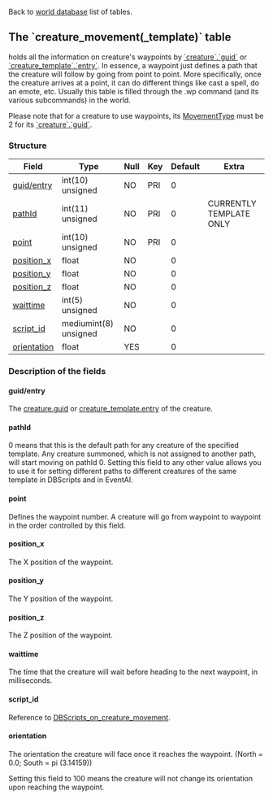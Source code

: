 Back to [world database](mangosdb_struct) list of tables.

The \`creature\_movement(\_template)\` table
--------------------------------------------

holds all the information on creature's waypoints by [\`creature\`.\`guid\`](https://github.com/cmangos/issues/wiki/Creature#guid) or [\`creature\_template\`.\`entry\`](https://github.com/cmangos/issues/wiki/Creature_template#entry). In essence, a waypoint just defines a path that the creature will follow by going from point to point. More specifically, once the creature arrives at a point, it can do different things like cast a spell, do an emote, etc. Usually this table is filled through the .wp command (and its various subcommands) in the world.

Please note that for a creature to use waypoints, its [MovementType](creature#MovementType) must be 2 for its [\`creature\`.\`guid\`](https://github.com/cmangos/issues/wiki/Creature#guid).

### Structure

| **Field**                                             | **Type**              | **Null** | **Key** | **Default** | **Extra**               |
|-------------------------------------------------------|-----------------------|----------|---------|-------------|-------------------------|
| [guid/entry](creature_movement_template#guid/entry)   | int(10) unsigned      | NO       | PRI     | 0           |                         |
| [pathId](creature_movement_template#pathId)           | int(11) unsigned      | NO       | PRI     | 0           | CURRENTLY TEMPLATE ONLY |
| [point](creature_movement_template#point)             | int(10) unsigned      | NO       | PRI     | 0           |                         |
| [position\_x](creature_movement_template#position_x)  | float                 | NO       |         | 0           |                         |
| [position\_y](creature_movement_template#position_y)  | float                 | NO       |         | 0           |                         |
| [position\_z](creature_movement_template#position_z)  | float                 | NO       |         | 0           |                         |
| [waittime](creature_movement_template#waittime)       | int(5) unsigned       | NO       |         | 0           |                         |
| [script\_id](creature_movement_template#script_id)    | mediumint(8) unsigned | NO       |         | 0           |                         |
| [orientation](creature_movement_template#orientation) | float                 | YES      |         | 0           |                         |

### Description of the fields

#### guid/entry

The [creature.guid](creature#guid) or [creature\_template.entry](Creature_template#Entry) of the creature.

#### pathId

0 means that this is the default path for any creature of the specified template. Any creature summoned, which is not assigned to another path, will start moving on pathId 0.
Setting this field to any other value allows you to use it for setting different paths to different creatures of the same template in DBScripts and in EventAI.

#### point

Defines the waypoint number. A creature will go from waypoint to waypoint in the order controlled by this field.

#### position\_x

The X position of the waypoint.

#### position\_y

The Y position of the waypoint.

#### position\_z

The Z position of the waypoint.

#### waittime

The time that the creature will wait before heading to the next waypoint, in milliseconds.

#### script\_id

Reference to [DBScripts\_on\_creature\_movement](DBScripts_on_creature_movement).

#### orientation

The orientation the creature will face once it reaches the waypoint.
(North = 0.0; South = pi (3.14159))

Setting this field to 100 means the creature will not change its orientation upon reaching the waypoint.
